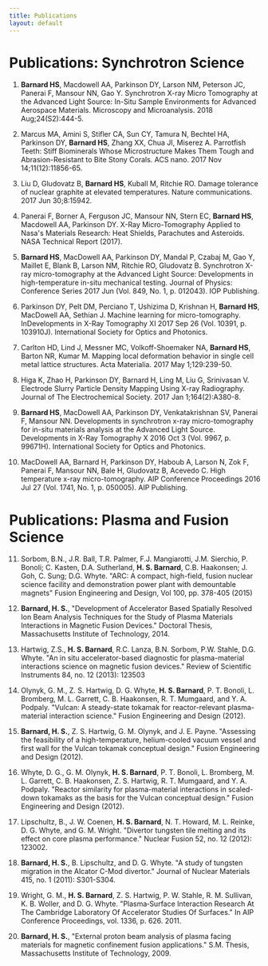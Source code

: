 ```yaml
---
title: Publications
layout: default
---
```


# Publications: Synchrotron Science

1.	**Barnard HS**, Macdowell AA, Parkinson DY, Larson NM, Peterson JC, Panerai F, Mansour NN, Gao Y. Synchrotron X-ray Micro Tomography at the Advanced Light Source: In-Situ Sample Environments for Advanced Aerospace Materials. Microscopy and Microanalysis. 2018 Aug;24(S2):444-5.

2.	Marcus MA, Amini S, Stifler CA, Sun CY, Tamura N, Bechtel HA, Parkinson DY, **Barnard HS**, Zhang XX, Chua JI, Miserez A. Parrotfish Teeth: Stiff Biominerals Whose Microstructure Makes Them Tough and Abrasion-Resistant to Bite Stony Corals. ACS nano. 2017 Nov 14;11(12):11856-65.

3.	Liu D, Gludovatz B, **Barnard HS**, Kuball M, Ritchie RO. Damage tolerance of nuclear graphite at elevated temperatures. Nature communications. 2017 Jun 30;8:15942.

4.	Panerai F, Borner A, Ferguson JC, Mansour NN, Stern EC, **Barnard HS**, Macdowell AA, Parkinson DY. X-Ray Micro-Tomography Applied to Nasa's Materials Research: Heat Shields, Parachutes and Asteroids. NASA Technical Report (2017).

5.	**Barnard HS**, MacDowell AA, Parkinson DY, Mandal P, Czabaj M, Gao Y, Maillet E, Blank B, Larson NM, Ritchie RO, Gludovatz B. Synchrotron X-ray micro-tomography at the Advanced Light Source: Developments in high-temperature in-situ mechanical testing. Journal of Physics: Conference Series 2017 Jun (Vol. 849, No. 1, p. 012043). IOP Publishing.

6.	Parkinson DY, Pelt DM, Perciano T, Ushizima D, Krishnan H, **Barnard HS**, MacDowell AA, Sethian J. Machine learning for micro-tomography. InDevelopments in X-Ray Tomography XI 2017 Sep 26 (Vol. 10391, p. 103910J). International Society for Optics and Photonics.

7.	Carlton HD, Lind J, Messner MC, Volkoff-Shoemaker NA, **Barnard HS**, Barton NR, Kumar M. Mapping local deformation behavior in single cell metal lattice structures. Acta Materialia. 2017 May 1;129:239-50.

8.	Higa K, Zhao H, Parkinson DY, Barnard H, Ling M, Liu G, Srinivasan V. Electrode Slurry Particle Density Mapping Using X-ray Radiography. Journal of The Electrochemical Society. 2017 Jan 1;164(2):A380-8.

9.	**Barnard HS**, MacDowell AA, Parkinson DY, Venkatakrishnan SV, Panerai F, Mansour NN. Developments in synchrotron x-ray micro-tomography for in-situ materials analysis at the Advanced Light Source. Developments in X-Ray Tomography X 2016 Oct 3 (Vol. 9967, p. 99671H). International Society for Optics and Photonics.

10.	MacDowell AA, Barnard H, Parkinson DY, Haboub A, Larson N, Zok F, Panerai F, Mansour NN, Bale H, Gludovatz B, Acevedo C. High temperature x-ray micro-tomography. AIP Conference Proceedings 2016 Jul 27 (Vol. 1741, No. 1, p. 050005). AIP Publishing.



# Publications: Plasma and Fusion Science

11.	Sorbom, B.N., J.R. Ball,  T.R. Palmer, F.J. Mangiarotti, J.M. Sierchio, P. Bonoli; C. Kasten, D.A. Sutherland, **H. S. Barnard**, C.B. Haakonsen; J. Goh, C. Sung; D.G. Whyte. "ARC: A compact, high-field, fusion nuclear science facility and demonstration power plant with demountable magnets" Fusion Engineering and Design, Vol 100, pp. 378-405 (2015)

12.	**Barnard, H. S.**, "Development of Accelerator Based Spatially Resolved Ion Beam Analysis Techniques for the Study of Plasma Materials Interactions in Magnetic Fusion Devices." Doctoral Thesis, Massachusetts Institute of Technology, 2014.

13.	Hartwig, Z.S., **H. S. Barnard**, R.C. Lanza, B.N. Sorbom, P.W. Stahle, D.G. Whyte. "An in situ accelerator-based diagnostic for plasma-material interactions science on magnetic fusion devices." Review of Scientific Instruments 84, no. 12 (2013): 123503

14.	Olynyk, G. M., Z. S. Hartwig, D. G. Whyte, **H. S. Barnard**, P. T. Bonoli, L. Bromberg, M. L. Garrett, C. B. Haakonsen, R. T. Mumgaard, and Y. A. Podpaly. "Vulcan: A steady-state tokamak for reactor-relevant plasma-material interaction science." Fusion Engineering and Design (2012).

15.	**Barnard, H. S.**, Z. S. Hartwig, G. M. Olynyk, and J. E. Payne. "Assessing the feasibility of a high-temperature, helium-cooled vacuum vessel and first wall for the Vulcan tokamak conceptual design." Fusion Engineering and Design (2012).

16.	Whyte, D. G., G. M. Olynyk, **H. S. Barnard**, P. T. Bonoli, L. Bromberg, M. L. Garrett, C. B. Haakonsen, Z. S. Hartwig, R. T. Mumgaard, and Y. A. Podpaly. "Reactor similarity for plasma-material interactions in scaled-down tokamaks as the basis for the Vulcan conceptual design." Fusion Engineering and Design (2012).

17.	Lipschultz, B., J. W. Coenen, **H. S. Barnard**, N. T. Howard, M. L. Reinke, D. G. Whyte, and G. M. Wright. "Divertor tungsten tile melting and its effect on core plasma performance." Nuclear Fusion 52, no. 12 (2012): 123002.

18.	**Barnard, H. S.**, B. Lipschultz, and D. G. Whyte. "A study of tungsten migration in the Alcator C-Mod divertor." Journal of Nuclear Materials 415, no. 1 (2011): S301-S304.

19.	Wright, G. M., **H. S. Barnard**, Z. S. Hartwig, P. W. Stahle, R. M. Sullivan, K. B. Woller, and D. G. Whyte. "Plasma‐Surface Interaction Research At The Cambridge Laboratory Of Accelerator Studies Of Surfaces." In AIP Conference Proceedings, vol. 1336, p. 626. 2011.

20.	**Barnard, H. S.**, "External proton beam analysis of plasma facing materials for magnetic confinement fusion applications." S.M. Thesis, Massachusetts Institute of Technology, 2009.

